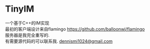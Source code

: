 # TinyIM
一个基于C++的IM实现     
最初的客户端设计来自flamingo https://github.com/balloonwj/flamingo      
服务器是我完全重写的.      
有需要源代码的可以联系我. dennismi1024@gmail.com
